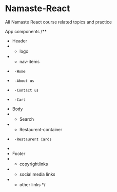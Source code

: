 # Namaste-React

All Namaste React course related topics and practice

App components
/\*\*

- Header
- - logo
- - nav-items
-      -Home
-      -About us
-      -Contact us
-      -Cart
- Body
- - Search
- - Restaurent-container
-      -Restaurent Cards
-
- Footer
- - copyrightlinks
- - social media links
- - other links
    \*/
